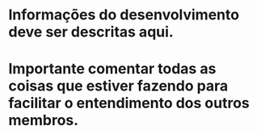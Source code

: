 # Informações do desenvolvimento deve ser descritas aqui.

# Importante comentar todas as coisas que estiver fazendo para facilitar o entendimento dos outros membros.
